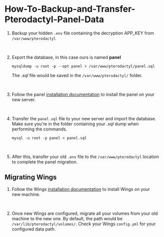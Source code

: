 # How-To-Backup-and-Transfer-Pterodactyl-Panel-Data

1. Backup your hidden `.env` file containing the decryption APP_KEY from `/var/www/pterodactyl`
<br>

2. Export the database, in this case ours is named **panel**

    ```mysql
    mysqldump -u root -p --opt panel > /var/www/pterodactyl/panel.sql
    ```

    The *.sql* file would be saved in the `/var/www/pterodactyl/` folder.
<br>

3. Follow the panel [installation documentation](https://www.youtube.com/watch?v=Rcsd7AmFnAc&list=PLpYUyXTDvQJJlfergkeyW7er2n04x9Xfc) to install the panel on your new server.
<br>

4. Transfer the `panel.sql` file to your new server and import the database. Make sure you're in the folder containing your *.sql* dump when performing the commands.

    ```mysql
    mysql -u root -p panel < panel.sql
    ```

    <br>

5. After this, transfer your old `.env` file to the `/var/www/pterodactyl` location to complete the panel migration.

## Migrating Wings

1. Follow the Wings [installation documentation](https://www.youtube.com/watch?v=Rcsd7AmFnAc&list=PLpYUyXTDvQJJlfergkeyW7er2n04x9Xfc) to install Wings on your new machine.

<br>

2. Once new Wings are configured, migrate all your volumes from your old machine to the new one. By default, the path would be `/var/lib/pterodactyl/volumes/`. Check your Wings `config.yml` for your configured data path.
